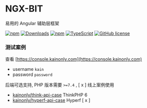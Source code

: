 # NGX-BIT

易用的 Angular 辅助层框架

[![npm](https://img.shields.io/npm/v/ngx-bit.svg?style=flat-square)](https://ngx-bit.kainonly.com)
[![Downloads](https://img.shields.io/npm/dm/ngx-bit.svg?style=flat-square)](https://www.npmjs.com/package/ngx-bit)
[![npm](https://img.shields.io/npm/dt/ngx-bit.svg?style=flat-square)](https://www.npmjs.com/package/ngx-bit)
[![TypeScript](https://img.shields.io/badge/%3C%2F%3E-TypeScript-blue.svg?style=flat-square)](https://www.typescriptlang.org/)
[![GitHub license](https://img.shields.io/badge/license-MIT-blue.svg?style=flat-square)](https://raw.githubusercontent.com/kainonly/ngx-bit.js/master/LICENSE)

### 测试案例

查看 [https://console.kainonly.com](https://console.kainonly.com)

- username `kain`
- password `password`

后端可选支持, PHP 版本需要 `>=7.4` , [ x ] 线上案例使用

- [kainonly/think-api-case](https://github.com/kainonly/think-api-case) ThinkPHP 6
- [kainonly/hyperf-api-case](https://github.com/kainonly/hyperf-api-case) Hyperf [ x ]
